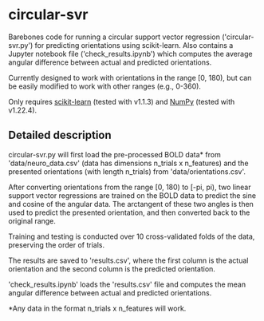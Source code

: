 # circular-svr
Barebones code for running a circular support vector regression ('circular-svr.py') for predicting orientations using scikit-learn. Also contains a Jupyter notebook file ('check_results.ipynb') which computes the average angular difference between actual and predicted orientations.

Currently designed to work with orientations in the range [0, 180), but can be easily modified to work with other ranges (e.g., 0-360).

Only requires [scikit-learn](https://scikit-learn.org/stable/index.html) (tested with v1.1.3) and [NumPy](https://numpy.org/) (tested with v1.22.4).

## Detailed description

circular-svr.py will first load the pre-processed BOLD data* from 'data/neuro_data.csv' (data has dimensions n_trials x n_features) and the presented orientations (with length n_trials) from 'data/orientations.csv'.

After converting orientations from the range [0, 180) to [-pi, pi), two linear support vector regressions are trained on the BOLD data to predict the sine and cosine of the angular data. The arctangent of these two angles is then used to predict the presented orientation, and then converted back to the original range.

Training and testing is conducted over 10 cross-validated folds of the data, preserving the order of trials.

The results are saved to 'results.csv', where the first column is the actual orientation and the second column is the predicted orientation.

'check_results.ipynb' loads the 'results.csv' file and computes the mean angular difference between actual and predicted orientations.

*Any data in the format n_trials x n_features will work.